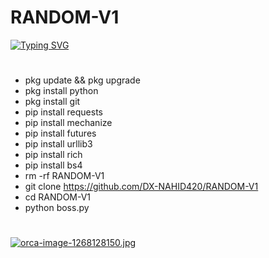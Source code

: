 # RANDOM-V1
[![Typing SVG](https://readme-typing-svg.demolab.com?font=Fira+Code&size=30&pause=1000&color=F72828&background=4F00FF00&vCenter=true&width=435&lines=RANDOM+ID+CLONE+GREEN+COMMAND)](https://git.io/typing-svg)
#
- pkg update && pkg upgrade
- pkg install python
- pkg install git
- pip install requests
- pip install mechanize
- pip install futures
- pip install urllib3
- pip install rich
- pip install bs4
- rm -rf  RANDOM-V1
- git clone https://github.com/DX-NAHID420/RANDOM-V1
- cd RANDOM-V1
- python boss.py
#
[![orca-image-1268128150.jpg](https://i.postimg.cc/BbBJ5MVR/orca-image-1268128150.jpg)](https://postimg.cc/Zv0k4FZL)
